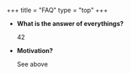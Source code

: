 +++
title = "FAQ"
type = "top"
+++

- **What is the answer of everythings?**

    42

- **Motivation?**

    See above
